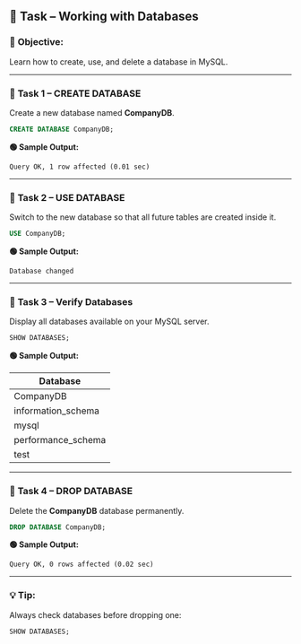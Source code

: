 ## 🧩 **Task – Working with Databases**

### 🎯 **Objective:**

Learn how to create, use, and delete a database in MySQL.

---

### 🔹 **Task 1 – CREATE DATABASE**

Create a new database named **CompanyDB**.

```sql
CREATE DATABASE CompanyDB;
```

**🟢 Sample Output:**

```
Query OK, 1 row affected (0.01 sec)
```

---

### 🔹 **Task 2 – USE DATABASE**

Switch to the new database so that all future tables are created inside it.

```sql
USE CompanyDB;
```

**🟢 Sample Output:**

```
Database changed
```

---

### 🔹 **Task 3 – Verify Databases**

Display all databases available on your MySQL server.

```sql
SHOW DATABASES;
```

**🟢 Sample Output:**

| Database           |
| ------------------ |
| CompanyDB          |
| information_schema |
| mysql              |
| performance_schema |
| test               |

---

### 🔹 **Task 4 – DROP DATABASE**

Delete the **CompanyDB** database permanently.

```sql
DROP DATABASE CompanyDB;
```

**🟢 Sample Output:**

```
Query OK, 0 rows affected (0.02 sec)
```

---

### 💡 **Tip:**

Always check databases before dropping one:

```sql
SHOW DATABASES;
```
